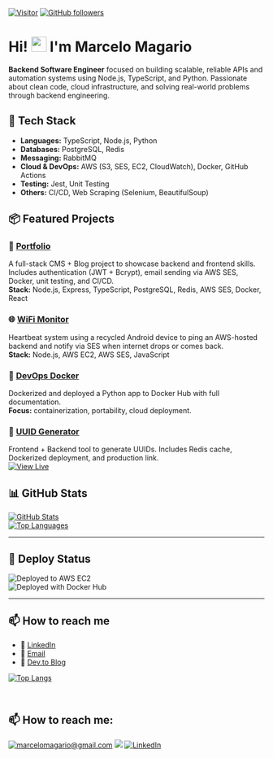

[![Visitor](https://visitor-badge.laobi.icu/badge?page_id=marcelomagario.marcelomagario)](https://github.com/marcelomagario) [![GitHub followers](https://img.shields.io/github/followers/marcelomagario.svg?style=social&label=Follow)](https://github.com/marcelomagario?tab=followers)

# Hi! <img src="https://raw.githubusercontent.com/kaueMarques/kaueMarques/master/hi.gif" height="30px"> I'm Marcelo Magario 

**Backend Software Engineer** focused on building scalable, reliable APIs and automation systems using Node.js, TypeScript, and Python.
Passionate about clean code, cloud infrastructure, and solving real-world problems through backend engineering.

## 🚀 Tech Stack

- **Languages:** TypeScript, Node.js, Python  
- **Databases:** PostgreSQL, Redis  
- **Messaging:** RabbitMQ  
- **Cloud & DevOps:** AWS (S3, SES, EC2, CloudWatch), Docker, GitHub Actions  
- **Testing:** Jest, Unit Testing  
- **Others:** CI/CD, Web Scraping (Selenium, BeautifulSoup)


## 📦 Featured Projects

### 🔧 [Portfolio](https://github.com/marcelomagario/portfolio)
A full-stack CMS + Blog project to showcase backend and frontend skills.  
Includes authentication (JWT + Bcrypt), email sending via AWS SES, Docker, unit testing, and CI/CD.  
**Stack:** Node.js, Express, TypeScript, PostgreSQL, Redis, AWS SES, Docker, React

### 🌐 [WiFi Monitor](https://github.com/marcelomagario/wifi-check)
Heartbeat system using a recycled Android device to ping an AWS-hosted backend and notify via SES when internet drops or comes back.  
**Stack:** Node.js, AWS EC2, AWS SES, JavaScript

### 🐳 [DevOps Docker](https://github.com/marcelomagario/devops-docker)
Dockerized and deployed a Python app to Docker Hub with full documentation.  
**Focus:** containerization, portability, cloud deployment.

### 🧪 [UUID Generator](https://github.com/marcelomagario/uuid-generator)
Frontend + Backend tool to generate UUIDs. Includes Redis cache, Dockerized deployment, and production link.  
[![View Live](https://img.shields.io/badge/live-demo-blue)](https://uuid-generator-frontend.onrender.com)


## 📊 GitHub Stats

[![GitHub Stats](https://github-readme-stats.vercel.app/api?username=marcelomagario&show_icons=true&theme=default)](https://github.com/marcelomagario)  
[![Top Languages](https://github-readme-stats.vercel.app/api/top-langs/?username=marcelomagario&layout=compact)](https://github.com/marcelomagario)

---

## 🚀 Deploy Status

![Deployed to AWS EC2](https://img.shields.io/badge/API-AWS%20EC2-green)  
![Deployed with Docker Hub](https://img.shields.io/badge/deploy-Docker--Hub-blue)

---

## 📫 How to reach me

- 💼 [LinkedIn](https://www.linkedin.com/in/marcelomagario)  
- 📧 [Email](mailto:marcelomagario@gmail.com)  
- 📝 [Dev.to Blog](https://dev.to/marcelomagario)
  
[![Top Langs](https://github-readme-stats.vercel.app/api/top-langs/?username=marcelomagario&layout=donut)](https://github.com/marcelomagario/github-readme-stats)
<!--   <img src="https://github-readme-stats.vercel.app/api/top-langs?username=marcelomagario&theme=dark&locale=en" alt="marcelomagario"  target="_blank"/> -->
<br>
<p>
<h2>📫 How to reach me:</h2>

<a href="mailto:marcelomagario@gmail.com" target="_blank">![marcelomagario@gmail.com](https://img.shields.io/badge/Gmail-D14836?style=for-the-badge&logo=gmail&logoColor=white)</a> [<img src="https://img.shields.io/badge/Instagram-E4405F?style=for-the-badge&logo=instagram&logoColor=white"/>](https://www.instagram.com/marcelo.magario/) <a href="https://www.linkedin.com/in/marcelomagario" target="_blank">![LinkedIn](https://img.shields.io/badge/LinkedIn-0077B5?style=for-the-badge&logo=linkedin&logoColor=white)</a>
</p> 



